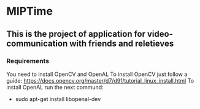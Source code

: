 # MIPTime

## This is the project of application for video-communication with friends and reletieves 
### Requirements

You need to install OpenCV and OpenAL
To install OpenCV just follow a guide: https://docs.opencv.org/master/d7/d9f/tutorial_linux_install.html
To install OpenAL run the next commund:
  - sudo apt-get install libopenal-dev
